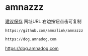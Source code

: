 # amnazzz

[建议保存](https://github.com/amnalink/amnazzz)
 网址URL 右边按钮点击可复制
 
```text
https://github.com/amnalink/amnazzz
```

```text
https://dog.amnadog.com
```

https://dog.amnadog.com

